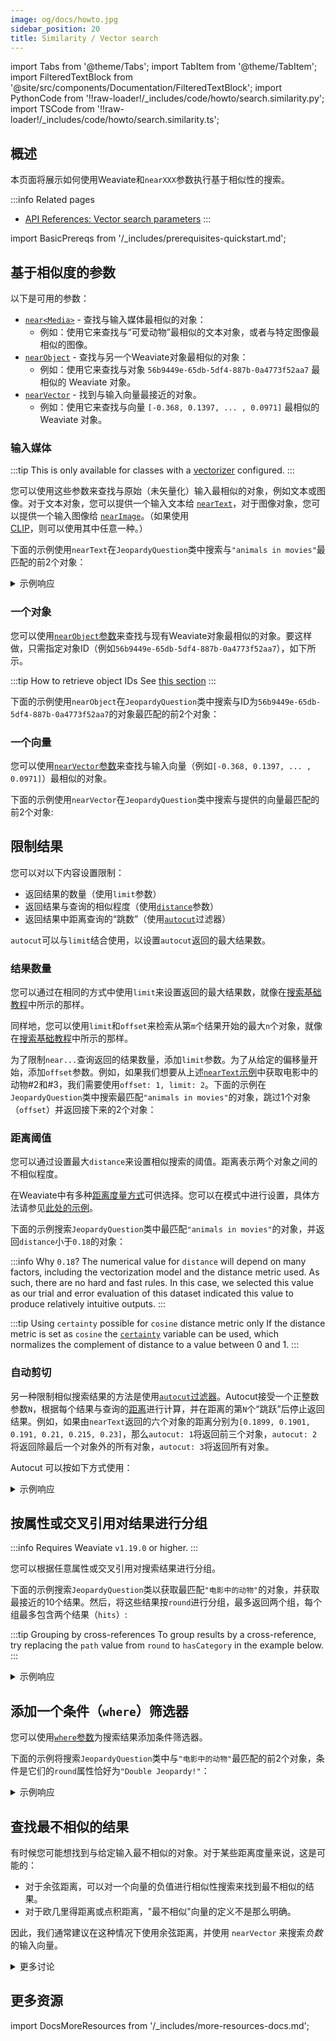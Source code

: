 ```yaml
---
image: og/docs/howto.jpg
sidebar_position: 20
title: Similarity / Vector search
---
```


import Tabs from '@theme/Tabs';
import TabItem from '@theme/TabItem';
import FilteredTextBlock from '@site/src/components/Documentation/FilteredTextBlock';
import PythonCode from '!!raw-loader!/_includes/code/howto/search.similarity.py';
import TSCode from '!!raw-loader!/_includes/code/howto/search.similarity.ts';

## 概述

本页面将展示如何使用Weaviate和`nearXXX`参数执行基于相似性的搜索。

:::info Related pages
- [API References: Vector search parameters](../api/graphql/vector-search-parameters.md)
:::

import BasicPrereqs from '/_includes/prerequisites-quickstart.md';

<BasicPrereqs />

## 基于相似度的参数

以下是可用的参数：

* [`near<Media>`](#an-input-medium) - 查找与输入媒体最相似的对象：
    * 例如：使用它来查找与“可爱动物”最相似的文本对象，或者与特定图像最相似的图像。
* [`nearObject`](#an-object) - 查找与另一个Weaviate对象最相似的对象：
    * 例如：使用它来查找与对象 `56b9449e-65db-5df4-887b-0a4773f52aa7` 最相似的 Weaviate 对象。
* [`nearVector`](#a-vector) - 找到与输入向量最接近的对象。
    * 例如：使用它来查找与向量 `[-0.368, 0.1397, ... , 0.0971]` 最相似的 Weaviate 对象。

### 输入媒体

:::tip This is only available for classes with a [vectorizer](../modules/retriever-vectorizer-modules/index.md) configured.
:::

您可以使用这些参数来查找与原始（未矢量化）输入最相似的对象，例如文本或图像。对于文本对象，您可以提供一个输入文本给 [`nearText`](../api/graphql/vector-search-parameters.md#neartext)，对于图像对象，您可以提供一个输入图像给 [`nearImage`](./image.md)。（如果使用 [CLIP](../modules/retriever-vectorizer-modules/multi2vec-clip.md)，则可以使用其中任意一种。）

下面的示例使用`nearText`在`JeopardyQuestion`类中搜索与`"animals in movies"`最匹配的前2个对象：

<Tabs groupId="languages">
<TabItem value="py" label="Python">
<FilteredTextBlock
  text={PythonCode}
  startMarker="# GetNearTextPython"
  endMarker="# END GetNearTextPython"
  language="python"
/>
</TabItem>
<TabItem value="js" label="JavaScript/TypeScript">
<FilteredTextBlock
  text={TSCode}
  startMarker="// GetNearText"
  endMarker="// END GetNearText"
  language="ts"
/>
</TabItem>
<TabItem value="graphql" label="GraphQL">
<FilteredTextBlock
  text={PythonCode}
  startMarker="# GetNearTextGraphql"
  endMarker="# END GetNearTextGraphql"
  language="graphql"
/>
</TabItem>
</Tabs>

<details>
  <summary>示例响应</summary>

它应该生成如下的响应：

<FilteredTextBlock
  text={PythonCode}
  startMarker="# START Expected nearText results"
  endMarker="# END Expected nearText results"
  language="json"
/>

</details>

### 一个对象

您可以使用[`nearObject`参数](../api/graphql/vector-search-parameters.md#nearobject)来查找与现有Weaviate对象最相似的对象。要这样做，只需指定对象ID（例如`56b9449e-65db-5df4-887b-0a4773f52aa7`），如下所示。

:::tip How to retrieve object IDs
See [this section](./basics.md#retrieve-the-object-id)
:::

下面的示例使用`nearObject`在`JeopardyQuestion`类中搜索与ID为`56b9449e-65db-5df4-887b-0a4773f52aa7`的对象最匹配的前2个对象：

<Tabs groupId="languages">
<TabItem value="py" label="Python">
<FilteredTextBlock
  text={PythonCode}
  startMarker="# GetNearObjectPython"
  endMarker="# END GetNearObjectPython"
  language="python"
/>
</TabItem>
<TabItem value="js" label="JavaScript/TypeScript">
<FilteredTextBlock
  text={TSCode}
  startMarker="// GetNearObject"
  endMarker="// END GetNearObject"
  language="ts"
/>
</TabItem>
<TabItem value="graphql" label="GraphQL">
<FilteredTextBlock
  text={PythonCode}
  startMarker="# GetNearObjectGraphQL"
  endMarker="# END GetNearObjectGraphQL"
  language="graphql"
/>
</TabItem>
</Tabs>

<!-- 可能添加: 您可以在集合外部传递对象的ID，以便跨集合查找相似的对象。 -->


### 一个向量

您可以使用[`nearVector`参数](../api/graphql/vector-search-parameters.md#nearvector)来查找与输入向量（例如`[-0.368, 0.1397, ... , 0.0971]`）最相似的对象。

下面的示例使用`nearVector`在`JeopardyQuestion`类中搜索与提供的向量最匹配的前2个对象:

<Tabs groupId="languages">
<TabItem value="py" label="Python">
<FilteredTextBlock
  text={PythonCode}
  startMarker="# GetNearVectorPython"
  endMarker="# END GetNearVectorPython"
  language="python"
/>
</TabItem>
<TabItem value="js" label="JavaScript/TypeScript">
<FilteredTextBlock
  text={TSCode}
  startMarker="// GetNearVector"
  endMarker="// END GetNearVector"
  language="ts"
/>
</TabItem>
<TabItem value="graphql" label="GraphQL">
<FilteredTextBlock
  text={PythonCode}
  startMarker="# GetNearVectorGraphQL"
  endMarker="# END GetNearVectorGraphQL"
  language="graphql"
/>
</TabItem>
</Tabs>


## 限制结果

您可以对以下内容设置限制：
- 返回结果的数量（使用`limit`参数）
- 返回结果与查询的相似程度（使用[`distance`](#distance-threshold)参数）
- 返回结果中距离查询的“跳数”（使用[`autocut`](#autocut)过滤器）

`autocut`可以与`limit`结合使用，以设置`autocut`返回的最大结果数。

### 结果数量

您可以通过在相同的方式中使用`limit`来设置返回的最大结果数，就像在[搜索基础教程](./basics.md#limit-returned-objects)中所示的那样。

同样地，您可以使用`limit`和`offset`来检索从第`m`个结果开始的最大`n`个对象，就像在[搜索基础教程](./basics.md#paginate-with-limit-and-offset)中所示的那样。

为了限制`near...`查询返回的结果数量，添加`limit`参数。为了从给定的偏移量开始，添加`offset`参数。例如，如果我们想要从上述[`nearText`示例](#an-input-medium)中获取电影中的动物#2和#3，我们需要使用`offset: 1, limit: 2`。下面的示例在`JeopardyQuestion`类中搜索最匹配`"animals in movies"`的对象，跳过1个对象（`offset`）并返回接下来的2个对象：

<Tabs groupId="languages">
<TabItem value="py" label="Python">
<FilteredTextBlock
  text={PythonCode}
  startMarker="# 获取Limit和Offset（Python）"
  endMarker="# 结束 获取Limit和Offset（Python）"
  language="python"
/>
</TabItem>
<TabItem value="js" label="JavaScript/TypeScript">
<FilteredTextBlock
  text={TSCode}
  startMarker="// 获取Limit和Offset"
  endMarker="// 结束 获取Limit和Offset"
  language="ts"
/>
</TabItem>
<TabItem value="graphql" label="GraphQL">
<FilteredTextBlock
  text={PythonCode}
  startMarker="# 获取Limit和Offset（GraphQL）"
  endMarker="# END GetLimitOffsetGraphQL"
  language="graphql"
/>
</TabItem>
</Tabs>


### 距离阈值

您可以通过设置最大`distance`来设置相似搜索的阈值。距离表示两个对象之间的不相似程度。

在Weaviate中有多种[距离度量方式](../config-refs/distances.md)可供选择。您可以在模式中进行设置，具体方法请参见[此处的示例](../config-refs/schema.md#default-distance-metric)。

下面的示例搜索`JeopardyQuestion`类中最匹配`"animals in movies"`的对象，并返回`distance`小于`0.18`的对象：

<Tabs groupId="languages">
<TabItem value="py" label="Python">
<FilteredTextBlock
  text={PythonCode}
  startMarker="# GetWithDistancePython"
  endMarker="# END GetWithDistancePython"
  language="python"
/>
</TabItem>
<TabItem value="js" label="JavaScript/TypeScript">
<FilteredTextBlock
  text={TSCode}
  startMarker="// GetWithDistance"
  endMarker="// END GetWithDistance"
  language="ts"
/>
</TabItem>
<TabItem value="graphql" label="GraphQL">
<FilteredTextBlock
  text={PythonCode}
  startMarker="# GetWithDistanceGraphQL"
  endMarker="# END GetWithDistanceGraphQL"
  language="graphql"
/>
</TabItem>
</Tabs>

:::info Why `0.18`?
The numerical value for `distance` will depend on many factors, including the vectorization model and the distance metric used. As such, there are no hard and fast rules. In this case, we selected this value as our trial and error evaluation of this dataset indicated this value to produce relatively intuitive outputs.
:::

:::tip Using `certainty` possible for `cosine` distance metric only
If the distance metric is set as `cosine` the [`certainty`](../config-refs/distances.md#distance-vs-certainty) variable can be used, which normalizes the complement of distance to a value between 0 and 1.
:::


### 自动剪切

另一种限制相似搜索结果的方法是使用[`autocut`过滤器](../api/graphql/additional-operators.md#autocut)。Autocut接受一个正整数参数`N`，根据每个结果与查询的[距离](#distance-threshold)进行计算，并在距离的第`N`个“跳跃”后停止返回结果。例如，如果由`nearText`返回的六个对象的距离分别为`[0.1899, 0.1901, 0.191, 0.21, 0.215, 0.23]`，那么`autocut: 1`将返回前三个对象，`autocut: 2`将返回除最后一个对象外的所有对象，`autocut: 3`将返回所有对象。 

Autocut 可以按如下方式使用：

<Tabs groupId="languages">
  <TabItem value="py" label="Python">
    <FilteredTextBlock
      text={PythonCode}
      startMarker="# START Autocut Python"
      endMarker="# END Autocut Python"
      language="py"
    />
  </TabItem>

  <TabItem value="js" label="TypeScript">
    <FilteredTextBlock
      text={TSCode}
      startMarker="// START Autocut"
      endMarker="// END Autocut"
      language="ts"
    />
  </TabItem>

  <TabItem value="graphql" label="GraphQL">
    <FilteredTextBlock
      text={PythonCode}
      startMarker="# START 自动剪切 GraphQL"
      endMarker="# END 自动剪切 GraphQL"
      language="graphql"
    />
  </TabItem>
</Tabs>

<details>
  <summary>示例响应</summary>

它应该生成如下所示的响应：

<FilteredTextBlock
  text={PythonCode}
  startMarker="# START 预期近文本结果"
  endMarker="# END 预期近文本结果"
  language="json"
/>

</details>


## 按属性或交叉引用对结果进行分组

:::info Requires Weaviate `v1.19.0` or higher.
:::

您可以根据任意属性或交叉引用对搜索结果进行分组。

下面的示例搜索`JeopardyQuestion`类以获取最匹配`"电影中的动物"`的对象，并获取最接近的10个结果。然后，将这些结果按`round`进行分组，最多返回两个组，每个组最多包含两个结果（`hits`）:

:::tip Grouping by cross-references
To group results by a cross-reference, try replacing the `path` value from `round` to `hasCategory` in the example below.
:::

<Tabs groupId="languages">
<TabItem value="py" label="Python">
<FilteredTextBlock
  text={PythonCode}
  startMarker="# GetWithGroupbyPython"
  endMarker="# END GetWithGroupbyPython"
  language="python"
/>
</TabItem>
<TabItem value="js" label="JavaScript/TypeScript">
<FilteredTextBlock
  text={TSCode}
  startMarker="// GetWithGroupBy"
  endMarker="// END GetWithGroupBy"
  language="ts"
/>
</TabItem>
<TabItem value="graphql" label="GraphQL">
<FilteredTextBlock
  text={PythonCode}
  startMarker="# GetWithGroupbyPython"
  startMarker="# GetWithGroupbyGraphQL"
  endMarker="# END GetWithGroupbyGraphQL"
  language="graphql"
/>
</TabItem>
</Tabs>

<details>
  <summary>示例响应</summary>

它应该生成如下所示的响应：

<FilteredTextBlock
  text={PythonCode}
  startMarker="# 期望的 groupBy 结果"
  endMarker="# END 期望的 groupBy 结果"
  language="json"
/>

</details>

## 添加一个条件（`where`）筛选器

您可以使用[`where`参数](../api/graphql/filters.md)为搜索结果添加条件筛选器。

下面的示例将搜索`JeopardyQuestion`类中与`"电影中的动物"`最匹配的前2个对象，条件是它们的`round`属性恰好为`"Double Jeopardy!"`：

<Tabs groupId="languages">
<TabItem value="py" label="Python">
<FilteredTextBlock
  text={PythonCode}
  startMarker="# GetWithWherePython"
  endMarker="# END GetWithWherePython"
  language="python"
/>
</TabItem>
<TabItem value="js" label="JavaScript/TypeScript">
<FilteredTextBlock
  text={TSCode}
  startMarker="// GetWithFilter"
  endMarker="// END GetWithFilter"
  language="ts"
/>
</TabItem>
<TabItem value="graphql" label="GraphQL">
<FilteredTextBlock
  text={PythonCode}
  startMarker="# GetWithWhereGraphQL"
  endMarker="# END GetWithWhereGraphQL"
  language="graphql"
/>
</TabItem>
</Tabs>

<details>
  <summary>示例响应</summary>

它应该生成如下的响应:

<FilteredTextBlock
  text={PythonCode}
  startMarker="# 期望的结果"
  endMarker="# 结束期望的结果"
  language="json"
/>

</details>

## 查找最不相似的结果

有时候您可能想找到与给定输入最不相似的对象。对于某些距离度量来说，这是可能的：

- 对于余弦距离，可以对一个向量的负值进行相似性搜索来找到最不相似的结果。
- 对于欧几里得距离或点积距离，"最不相似"向量的定义不是那么明确。

因此，我们通常建议在这种情况下使用余弦距离，并使用 `nearVector` 来搜索*负数*的输入向量。

<details>
  <summary>更多讨论</summary>

在这里，"最不相似"的概念与在嵌入空间中找到彼此相反的向量有关。

这并不一定意味着这些“最不相似”的结果在语义上具有相反的含义，比如词语的反义词。

以"雨"和"干旱"为例。虽然它们是相反的概念，但它们都与天体物理学无关。因此，在许多模型中，"雨"和"天体物理学"之间的嵌入距离可能大于"雨"和"干旱"之间的嵌入距离。因此，在解释结果时，您应该考虑您的用例的上下文。

</details>

## 更多资源

import DocsMoreResources from '/_includes/more-resources-docs.md';

<DocsMoreResources />